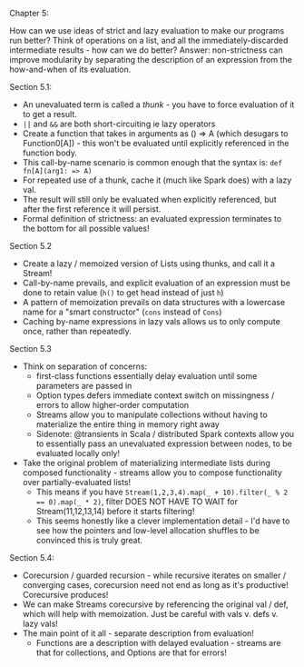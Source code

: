 Chapter 5:

How can we use ideas of strict and lazy evaluation to make our programs run better? Think of operations on a list, and all the immediately-discarded intermediate results - how can we do better? Answer: non-strictness can improve modularity by separating the description of an expression from the how-and-when of its evaluation.

Section 5.1:
* An unevaluated term is called a _thunk_ - you have to force evaluation of it to get a result.
* `||` and `&&` are both short-circuiting ie lazy operators
* Create a function that takes in arguments as () => A (which desugars to Function0[A]) - this won't be evaluated until explicitly referenced in the function body.
* This call-by-name scenario is common enough that the syntax is: `def fn[A](arg1: => A)`
* For repeated use of a thunk, cache it (much like Spark does) with a lazy val.
* The result will still only be evaluated when explicitly referenced, but after the first reference it will persist.
* Formal definition of strictness: an evaluated expression terminates to the bottom for all possible values!

Section 5.2
* Create a lazy / memoized version of Lists using thunks, and call it a Stream!
* Call-by-name prevails, and explicit evaluation of an expression must be done to retain value (`h()` to get head instead of just `h`)
* A pattern of memoization prevails on data structures with a lowercase name for a "smart constructor" (`cons` instead of `Cons`)
* Caching by-name expressions in lazy vals allows us to only compute once, rather than repeatedly.

Section 5.3
* Think on separation of concerns:
    * first-class functions essentially delay evaluation until some parameters are passed in
    * Option types defers immediate context switch on missingness / errors to allow higher-order computation
    * Streams allow you to manipulate collections without having to materialize the entire thing in memory right away
    * Sidenote: @transients in Scala / distributed Spark contexts allow you to essentially pass an unevaluated expression between nodes, to be evaluated locally only!
* Take the original problem of materializing intermediate lists during composed functionality - streams allow you to compose functionality over partially-evaluated lists!
    * This means if you have `Stream(1,2,3,4).map(_ + 10).filter(_ % 2 == 0).map(_ * 2)`, filter DOES NOT HAVE TO WAIT for Stream(11,12,13,14) before it starts filtering!
    * This seems honestly like a clever implementation detail - I'd have to see how the pointers and low-level allocation shuffles to be convinced this is truly great.

Section 5.4:
* Corecursion / guarded recursion - while recursive iterates on smaller / converging cases, corecursion need not end as long as it's productive! Corecursive produces!
* We can make Streams corecursive by referencing the original val / def, which will help with memoization. Just be careful with vals v. defs v. lazy vals!
* The main point of it all - separate description from evaluation!
    * Functions are a description with delayed evaluation - streams are that for collections, and Options are that for errors!
